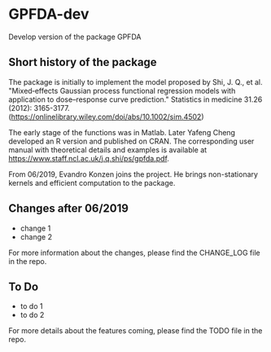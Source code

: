 # GPFDA-dev
Develop version of the package GPFDA

## Short history of the package
The package is initially to implement the model proposed by Shi, J. Q., et al. "Mixed‐effects Gaussian process functional regression models with application to dose–response curve prediction." Statistics in medicine 31.26 (2012): 3165-3177. (https://onlinelibrary.wiley.com/doi/abs/10.1002/sim.4502)

The early stage of the functions was in Matlab. Later Yafeng Cheng developed an R version and published on CRAN. The corresponding user manual with theoretical details and examples is available at https://www.staff.ncl.ac.uk/j.q.shi/ps/gpfda.pdf.

From 06/2019, Evandro Konzen joins the project. He brings non-stationary kernels and efficient computation to the package. 

## Changes after 06/2019
* change 1
* change 2

For more information about the changes, please find the CHANGE_LOG file in the repo.

## To Do
* to do 1
* to do 2

For more details about the features coming, please find the TODO file in the repo.
